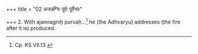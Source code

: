 +++
title = "02 अजन्नग्निः पूर्वः पूर्वेभ्यः"

+++
2. With ajannagniḥ purvaḥ...[^1] he (the Adhvaryu) addresses (the fire after it is) produced.  

[^1]: Cp. KS VII.13.  
